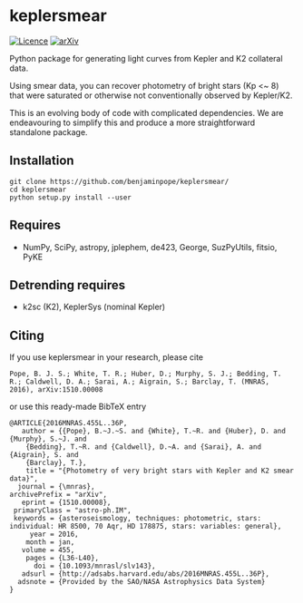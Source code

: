 # keplersmear

[![Licence](http://img.shields.io/badge/license-GPLv3-blue.svg?style=flat)](http://www.gnu.org/licenses/gpl-3.0.html)
[![arXiv](http://img.shields.io/badge/arXiv-1603.09167-blue.svg?style=flat)](http://arxiv.org/abs/1510.00008)

Python package for generating light curves from Kepler and K2 collateral data. 

Using smear data, you can recover photometry of bright stars (Kp <~ 8) that were saturated or otherwise not conventionally observed by Kepler/K2. 

This is an evolving body of code with complicated dependencies. We are endeavouring to simplify this and produce a more straightforward standalone package. 

## Installation

    git clone https://github.com/benjaminpope/keplersmear/
    cd keplersmear
    python setup.py install --user

## Requires

 - NumPy, SciPy, astropy, jplephem, de423, George, SuzPyUtils, fitsio, PyKE

## Detrending requires

 - k2sc (K2), KeplerSys (nominal Kepler)

Citing
------

If you use keplersmear in your research, please cite

	Pope, B. J. S.; White, T. R.; Huber, D.; Murphy, S. J.; Bedding, T. R.; Caldwell, D. A.; Sarai, A.; Aigrain, S.; Barclay, T. (MNRAS, 2016), arXiv:1510.00008

or use this ready-made BibTeX entry

	@ARTICLE{2016MNRAS.455L..36P,
	   author = {{Pope}, B.~J.~S. and {White}, T.~R. and {Huber}, D. and {Murphy}, S.~J. and 
		{Bedding}, T.~R. and {Caldwell}, D.~A. and {Sarai}, A. and {Aigrain}, S. and 
		{Barclay}, T.},
	    title = "{Photometry of very bright stars with Kepler and K2 smear data}",
	  journal = {\mnras},
	archivePrefix = "arXiv",
	   eprint = {1510.00008},
	 primaryClass = "astro-ph.IM",
	 keywords = {asteroseismology, techniques: photometric, stars: individual: HR 8500, 70 Aqr, HD 178875, stars: variables: general},
	     year = 2016,
	    month = jan,
	   volume = 455,
	    pages = {L36-L40},
	      doi = {10.1093/mnrasl/slv143},
	   adsurl = {http://adsabs.harvard.edu/abs/2016MNRAS.455L..36P},
	  adsnote = {Provided by the SAO/NASA Astrophysics Data System}
	}

